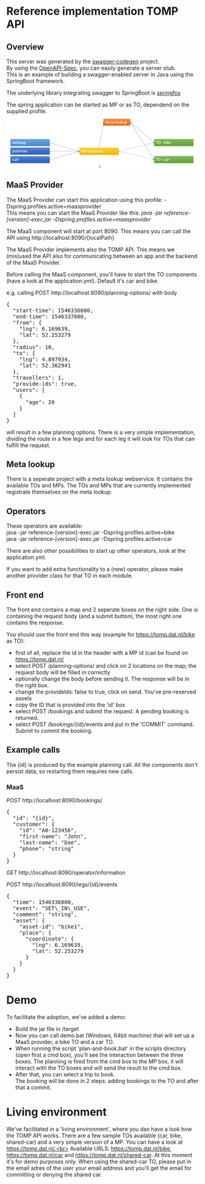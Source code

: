 # Reference implementation TOMP API

## Overview  
This server was generated by the [swagger-codegen](https://github.com/swagger-api/swagger-codegen) project.  
By using the [OpenAPI-Spec](https://github.com/swagger-api/swagger-core), you can easily generate a server stub.  
This is an example of building a swagger-enabled server in Java using the SpringBoot framework.  

The underlying library integrating swagger to SpringBoot is [springfox](https://github.com/springfox/springfox)  

The spring application can be started as MP or as TO, dependend on the supplied profile.<br>
![alt text](demo-setup.png "The demo setup")


## MaaS Provider
The MaaS Provider can start this application using this profile: -Dspring.profiles.active=maasprovider<br>
This means you can start the MaaS Provider like this: _java -jar reference-[version]-exec.jar -Dspring.profiles.active=maasprovider_<br>

The MaaS component will start at port 8090. This means you can call the API using http://localhost:8090/{localPath}

The MaaS Provider implements also the TOMP API. This means we (mis)used the API also for communicating between an app and the backend of the MaaS Provider. 

Before calling the MaaS component, you'll have to start the TO components (have a look at the application.yml). Default it's car and bike.

e.g. calling POST http://localhost:8090/planning-options/ with body 
<pre>{
  "start-time": 1546336800,
  "end-time": 1546337000,
  "from": {
    "lng": 6.169639,
    "lat": 52.253279
  },
  "radius": 10,
  "to": {
    "lng": 4.897934,
    "lat": 52.362941
  },
  "travellers": 1,
  "provide-ids": true,
  "users": [
    {
      "age": 20
    }
  ]
}</pre>
will result in a few planning options. There is a very simple implementation, dividing the route in a few legs and for each leg it will look for TOs that can fulfill the request. 

## Meta lookup
There is a seperate project with a meta lookup webservice. It contains the available TOs and MPs. The TOs and MPs that are currently implemented registrate themselves on the meta lookup.

## Operators
These operators are available:<br>
java -jar reference-[version]-exec.jar -Dspring.profiles.active=bike<br>
java -jar reference-[version]-exec.jar -Dspring.profiles.active=car<br>

There are also other possibilities to start up other operators, look at the application.yml. 

If you want to add extra functionality to a (new) operator, please make another provider class for that TO in each module.

## Front end
The front end contains a map and 2 seperate boxes on the right side. One is containing the request body (and a submit button), the most right one contains the response.

You should use the front end this way (example for https://tomp.dat.nl/bike as TO):
- first of all, replace the id in the header with a MP id (can be found on https://tomp.dat.nl/
- select POST /planning-options/ and click on 2 locations on the map; the request body will be filled in correctly
- optionally change the body before sending it. The response will be in the right box.
- change the provideIds: false to true, click on send. You've pre-reserved assets
- copy the ID that is provided into the 'id' box
- select POST /bookings and submit the request. A pending booking is returned.
- select POST /bookings/{id}/events and put in the 'COMMIT' command. Submit to commit the booking.

## Example calls
The {id} is produced by the example planning call. All the components don't persist data, so restarting them requires new calls.

### MaaS
_POST_ http://localhost:8090/bookings/
<pre>{
  "id": "{id}",
  "customer": {
    "id": "A0-123456",
    "first-name": "John",
    "last-name": "Doe",
    "phone": "string"
  }
}</pre>


_GET_ http://localhost:8090/operator/information

_POST_ http://localhost:8090/legs/{id}/events
<pre>{
  "time": 1546336800,
  "event": "SET\_IN\_USE",
  "comment": "string",
  "asset": {
    "asset-id": "bike1",
    "place": {
      "coordinate": {
        "lng": 6.169639,
        "lat": 52.253279
      }
    }
  }
}</pre>

# Demo
To facilitate the adoption, we've added a demo: 

- Build the jar file in /target
- Now you can call demo.bat (Windows, 64bit machine) that will set up a MaaS provider, a bike TO and a car TO. <br>
- When running the script 'plan-and-book.bat' in the scripts directory (open first a cmd box), you'll see the interaction between the three boxes. The planning is fired from the cmd box to the MP box, it will interact with the TO boxes and will send the result to the cmd box. 
- After that, you can select a trip to book. <br> The booking will be done in 2 steps: adding bookings to the TO and after that a commit.

#  Living environment
We've facilitated in a 'living environment', where you dan have a look how the TOMP API works. There are a few sample TOs available (car, bike, shared-car) and a very simple version of a MP. You can have a look at https://tomp.dat.nl/.<br>
Available URLS: https://tomp.dat.nl/bike, https://tomp.dat.nl/car and https://tomp.dat.nl/shared-car. At this moment it's for demo purposes only. When using the shared-car TO, please put in the email adres of the user your email address and you'll get the email for committing or denying the shared car.
